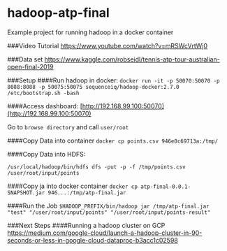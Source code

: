 # hadoop-atp-final
Example project for running hadoop in a docker container

###Video Tutorial
https://www.youtube.com/watch?v=mRSWcVrtWj0

###Data set
https://www.kaggle.com/robseidl/tennis-atp-tour-australian-open-final-2019

###Setup
####Run hadoop in docker: 
`
docker run -it -p 50070:50070 -p 8088:8088 -p 50075:50075 sequenceiq/hadoop-docker:2.7.0 /etc/bootstrap.sh -bash
`

####Access dashboard:
[http://192.168.99.100:50070](http://192.168.99.100:50070)

Go to `browse directory` and call `user/root`

####Copy Data into container
`docker cp points.csv 946e0c69713a:/tmp/`

####Copy Data into HDFS:

`/usr/local/hadoop/bin/hdfs dfs -put -p -f /tmp/points.csv /user/root/input/points`

####Copy ja into docker container
`docker cp atp-final-0.0.1-SNAPSHOT.jar 946...:/tmp/atp-final.jar`

####Run the Job
`$HADOOP_PREFIX/bin/hadoop jar /tmp/atp-final.jar "test" "/user/root/input/points" "/user/root/input/points-result"`

###Next Steps
####Running a hadoop cluster on GCP
https://medium.com/google-cloud/launch-a-hadoop-cluster-in-90-seconds-or-less-in-google-cloud-dataproc-b3acc1c02598

